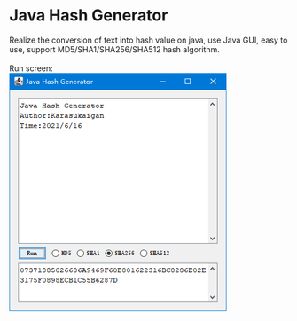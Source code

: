 # Java Hash Generator
Realize the conversion of text into hash value on java, use Java GUI, easy to use, support MD5/SHA1/SHA256/SHA512 hash algorithm.<br>
<br>
Run screen:<br>
<img src="https://github.com/Karasukaigan/java-hash-generator/blob/main/run_screen.png"  alt="run screen" />
